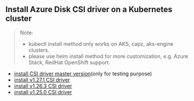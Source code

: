 ## Install Azure Disk CSI driver on a Kubernetes cluster
> Note: 
>  - kubectl install method only works on AKS, capz, aks-engine clusters.
>  - please use helm install method for more customization, e.g. Azure Stack, RedHat OpenShift support.
> 
 - [install CSI driver master version](./install-csi-driver-master.md)(only for testing purpose)
 - [install v1.27.1 CSI driver](./install-csi-driver-v1.27.1.md)
 - [install v1.26.3 CSI driver](./install-csi-driver-v1.26.3.md)
 - [install v1.25.0 CSI driver](./install-csi-driver-v1.25.0.md)
